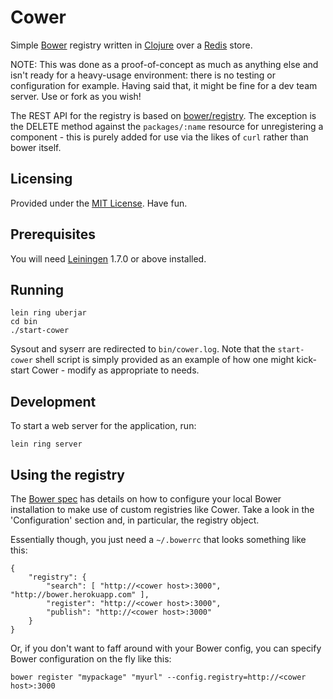 # Cower
Simple [Bower](https://github.com/bower/bower) registry written in [Clojure](http://clojure.org) over a [Redis](http://redis.io) store.

NOTE: This was done as a proof-of-concept as much as anything else and isn't ready for a heavy-usage environment: there is no testing or configuration for example. Having said that, it might be fine for a dev team server. Use or fork as you wish!

The REST API for the registry is based on [bower/registry](https://github.com/bower/registry). The exception is the DELETE method against the `packages/:name` resource for unregistering a component - this is purely added for use via the likes of `curl` rather than bower itself.

## Licensing
Provided under the [MIT License](http://opensource.org/licenses/MIT). Have fun.

## Prerequisites

You will need [Leiningen](https://github.com/technomancy/leiningen) 1.7.0 or above installed.

## Running
    lein ring uberjar
    cd bin
    ./start-cower

Sysout and syserr are redirected to `bin/cower.log`. Note that the `start-cower` shell script is simply provided as an example of how one might kick-start Cower - modify as appropriate to needs. 

## Development
To start a web server for the application, run:

    lein ring server

## Using the registry
The [Bower spec](https://docs.google.com/document/d/1APq7oA9tNao1UYWyOm8dKqlRP2blVkROYLZ2fLIjtWc) has details on how to configure your local Bower installation to make use of custom registries like Cower. Take a look in the 'Configuration' section and, in particular, the registry object.

Essentially though, you just need a `~/.bowerrc` that looks something like this:

    {
        "registry": {
            "search": [ "http://<cower host>:3000", "http://bower.herokuapp.com" ],
            "register": "http://<cower host>:3000",
            "publish": "http://<cower host>:3000"
        }
    }
    
Or, if you don't want to faff around with your Bower config, you can specify Bower configuration on the fly like this:

    bower register "mypackage" "myurl" --config.registry=http://<cower host>:3000

